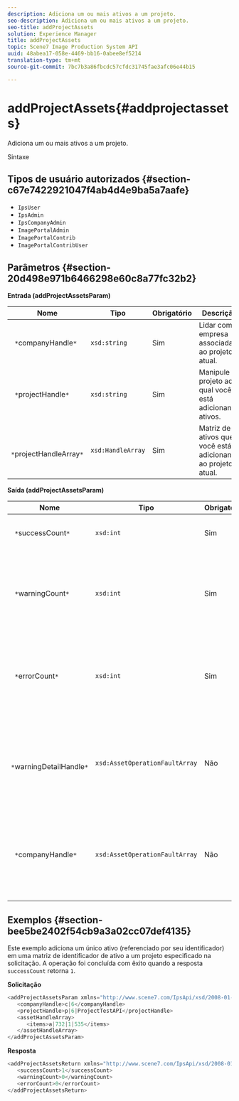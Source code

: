 ```yaml
---
description: Adiciona um ou mais ativos a um projeto.
seo-description: Adiciona um ou mais ativos a um projeto.
seo-title: addProjectAssets
solution: Experience Manager
title: addProjectAssets
topic: Scene7 Image Production System API
uuid: 48abea17-058e-4469-bb16-0abee8ef5214
translation-type: tm+mt
source-git-commit: 7bc7b3a86fbcdc57cfdc31745fae3afc06e44b15

---
```



# addProjectAssets{#addprojectassets}

Adiciona um ou mais ativos a um projeto.

Sintaxe

## Tipos de usuário autorizados {#section-c67e7422921047f4ab4d4e9ba5a7aafe}

* `IpsUser`
* `IpsAdmin`
* `IpsCompanyAdmin`
* `ImagePortalAdmin`
* `ImagePortalContrib`
* `ImagePortalContribUser`

## Parâmetros {#section-20d498e971b6466298e60c8a77fc32b2}

**Entrada (addProjectAssetsParam)**

| Nome | Tipo | Obrigatório | Descrição |
|---|---|---|---|
| ` *`companyHandle`*` | `xsd:string` | Sim | Lidar com a empresa associada ao projeto atual. |
| ` *`projectHandle`*` | `xsd:string` | Sim | Manipule o projeto ao qual você está adicionando ativos. |
| ` *`projectHandleArray`*` | `xsd:HandleArray` | Sim | Matriz de ativos que você está adicionando ao projeto atual. |

**Saída (addProjectAssetsParam)**

| Nome | Tipo | Obrigatório | Descrição |
|---|---|---|---|
| ` *`successCount`*` | `xsd:int` | Sim | O número de ativos adicionados com êxito. |
| ` *`warningCount`*` | `xsd:int` | Sim | O número de avisos gerados quando a operação tentou adicionar ativos a um projeto. |
| ` *`errorCount`*` | `xsd:int` | Sim | O número de erros gerados quando a operação tentou adicionar ativos a um projeto. |
| ` *`warningDetailHandle`*` | `xsd:AssetOperationFaultArray` | Não | Matriz de avisos gerados por ativos quando a operação tentou adicioná-los a um projeto. |
| ` *`companyHandle`*` | `xsd:AssetOperationFaultArray` | Não | Matriz de erros gerados por ativos quando a operação tentou adicioná-los a um projeto. |

## Exemplos {#section-bee5be2402f54cb9a3a02cc07def4135}

Este exemplo adiciona um único ativo (referenciado por seu identificador) em uma matriz de identificador de ativo a um projeto especificado na solicitação. A operação foi concluída com êxito quando a resposta `successCount` retorna `1`.

**Solicitação**

```java
<addProjectAssetsParam xmlns="http://www.scene7.com/IpsApi/xsd/2008-01-15">
   <companyHandle>c|6</companyHandle>
   <projectHandle>p|6|ProjectTestAPI</projectHandle>
   <assetHandleArray>
      <items>a|732|1|535</items>
   </assetHandleArray>
</addProjectAssetsParam>
```

**Resposta**

```java
<addProjectAssetsReturn xmlns="http://www.scene7.com/IpsApi/xsd/2008-01-15">
   <successCount>1</successCount>
   <warningCount>0</warningCount>
   <errorCount>0</errorCount>
</addProjectAssetsReturn>
```


